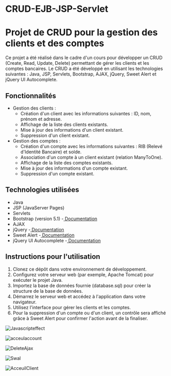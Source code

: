 # CRUD-EJB-JSP-Servlet
# <a name="_ohsy8ma3sa8t"></a>**Projet de CRUD pour la gestion des clients et des comptes**
Ce projet a été réalisé dans le cadre d'un cours pour développer un CRUD (Create, Read, Update, Delete) permettant de gérer les clients et les comptes bancaires. Le CRUD a été développé en utilisant les technologies suivantes : Java, JSP, Servlets, Bootstrap, AJAX, jQuery, Sweet Alert et jQuery UI Autocomplete.
## <a name="_wf3vgoajho0w"></a>**Fonctionnalités**
- Gestion des clients :
  - Création d'un client avec les informations suivantes : ID, nom, prénom et adresse.
  - Affichage de la liste des clients existants.
  - Mise à jour des informations d'un client existant.
  - Suppression d'un client existant.
- Gestion des comptes :
  - Création d'un compte avec les informations suivantes : RIB (Relevé d'Identité Bancaire) et solde.
  - Association d'un compte à un client existant (relation ManyToOne).
  - Affichage de la liste des comptes existants.
  - Mise à jour des informations d'un compte existant.
  - Suppression d'un compte existant.
##
## <a name="_ye46hbgbfgkn"></a><a name="_232g0kuslxtf"></a><a name="_rz1tz6758687"></a><a name="_yh628y6uy6yl"></a>**Technologies utilisées**
- Java
- JSP (JavaServer Pages)
- Servlets
- Bootstrap (version 5.1) -[ ](https://getbootstrap.com/docs/5.1/getting-started/introduction/)[Documentation](https://getbootstrap.com/docs/5.1/getting-started/introduction/)
- AJAX
- jQuery -[ ](https://code.jquery.com/jquery-3.6.0.min.js)[Documentation](https://code.jquery.com/jquery-3.6.0.min.js)
- Sweet Alert -[ ](https://sweetalert.js.org/guides/)[Documentation](https://sweetalert.js.org/guides/)
- jQuery UI Autocomplete -[ ](https://www.codeproject.com/Articles/152558/jQuery-UI-Autocomplete-with-ID)[Documentation](https://www.codeproject.com/Articles/152558/jQuery-UI-Autocomplete-with-ID)
## <a name="_hlkr8ztd200n"></a>**Instructions pour l'utilisation**
1. Clonez ce dépôt dans votre environnement de développement.
2. Configurez votre serveur web (par exemple, Apache Tomcat) pour exécuter le projet Java.
3. Importez la base de données fournie (database.sql) pour créer la structure de la base de données.
4. Démarrez le serveur web et accédez à l'application dans votre navigateur.
5. Utilisez l'interface pour gérer les clients et les comptes.
6. Pour la suppression d'un compte ou d'un client, un contrôle sera affiché grâce à Sweet Alert pour confirmer l'action avant de la finaliser.

![Javascripteffect](https://github.com/Bahri-Adem/CRUD-EJB-JSP-Servlet/assets/103949052/68110f97-bf9e-47a0-905d-52ec9d62cb1f)

![acceulaccount](https://github.com/Bahri-Adem/CRUD-EJB-JSP-Servlet/assets/103949052/c6989107-76c6-42df-b44d-3997ef602f7c)

![DeleteAjax](https://github.com/Bahri-Adem/CRUD-EJB-JSP-Servlet/assets/103949052/2b363663-ebbb-4aaa-b60b-45d9df50c80d)

![Swal](https://github.com/Bahri-Adem/CRUD-EJB-JSP-Servlet/assets/103949052/0cbbe696-a4f5-49fa-bfd9-7f25664f485f)

![AcceuilClient](https://github.com/Bahri-Adem/CRUD-EJB-JSP-Servlet/assets/103949052/2d6f28cd-b87c-4ac8-98c0-0e83c6c982a8)
